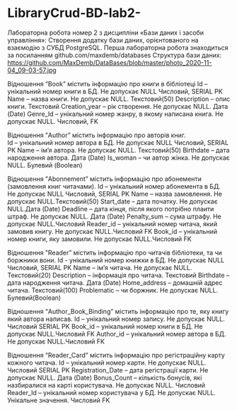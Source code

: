 # LibraryCrud-BD-lab2-
Лабораторна робота номер 2 з дисципліни «Бази даних і засоби управління»: Створення додатку бази даних, орієнтованого на взаємодію з СУБД PostgreSQL. 
Перша лабораторна робота знаходиться за посиланням github.com/maxdemb/databases
Структура бази даних: 
https://github.com/MaxDemb/DataBases/blob/master/photo_2020-11-04_09-03-57.jpg

Відношення “Book” містить інформацію про книги в бібліотеці	
Id – унікальний номер книги в БД. Не допускає NULL Числовий, SERIAL PK
Name – назва книги. Не допускає NULL. Текстовий(50)
Description – опис книги. Текстовий
Creation_year – рік створення. Не допускає NULL. Дата (Date)
Genre_Id – унікальний номер жанру, в якому написана книга. Не допускає NULL.	Числовий, FK


Відношення ”Author” містить інформацію про авторів книг.	
Id – унікальний номер автора в БД. Не допускає NULL 	Числовий, SERIAL PK
Name – ім’я автора. Не допускає NULL. Текстовий(50)
Birthdate – дата народження автора.  Дата (Date)
Is_woman – чи автор жінка. Не допускає NULL. Булевий (Boolean)
 

Відношення ”Abonnement” містить інформацію про абонементи (замовлення книг читачами).
Id – унікальний номер абонемента в БД. Не допускає NULL   	Числовий, SERIAL PK
Name – назва замовлення. Не допускає NULL.Текстовий(50)
Start_date – дата початку. Не допускає NULL.Дата (Date)
Deadline – дата кінця, після якого потрібно плаити штраф. Не допускає NULL. Дата (Date)
Penalty_sum – сума штрафу. Не допускає NULL.Числовий 
Reader_id – унікальний номер читача, який замовив книгу. Не допускає NULL.Числовий FK
Book_id – унікальний номер книги, яку замовили. Не допускає NULL.Числовий FK


Відношення ”Reader” містить інформацію про читачів бібліотеки, та чи боржники вони.
Id - унікальний номер книжки в БД. Не допускає NULL 	Числовий, SERIAL PK
Name – ім’я читача. Не допускає NULL. Текстовий(20)
Description – інформація про читача.  Текстовий
Birthdate – дата народження читача. Дата (Date)
Home_address – домашній адрес читача. Текстовий(100)
Problematic – чи боржник. Не допускає NULL. Булевий(Boolean)


Відношення “Author_Book_Binding” містить інформацію про те, яку книгу який автора написав.
Id – унікальний номер запису. Не допускає NULL.	Числовий SERIAL  PK 
Book_id – унікальний номер книги в БД. Не допускає NULL.Числовий FK
Author_id – унікальний номер автора в БД. Не допускає NULL.Числовий FK


Відношення “Reader_Card” містить інформацію про регістраційну карту кожного читача.
Id – унікальний номер карти. Не допускає NULL.	Числовий SERIAL  PK 
Registration_Date – дата регістрації карти. Не допускає NULL. Дата (Date)
Bonus_Count – кількість бонусів, які назбиралися на карті користувача. Не допускає NULL. Числовий
Reader_Id – унікальний номер користувача у БД. Не допускає NULL. Унікальне значення. Числовий FK 
